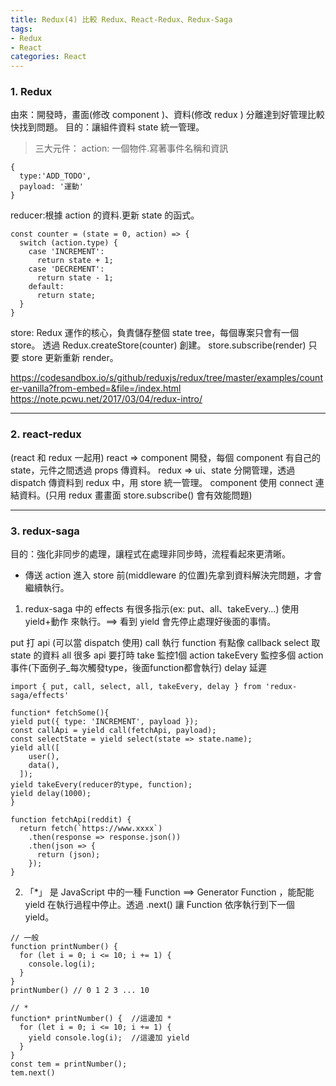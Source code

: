 ```yaml
---
title: Redux(4) 比較 Redux、React-Redux、Redux-Saga 
tags: 
- Redux
- React
categories: React
---
```

### 1. Redux
由來：開發時，畫面(修改 component )、資料(修改 redux ) 分離達到好管理比較快找到問題。
目的：讓組件資料 state 統一管理。

>三大元件：
action: 一個物件.寫著事件名稱和資訊
```
{
  type:'ADD_TODO',
  payload: '運動'
}
```

reducer:根據 action 的資料.更新 state 的函式。
```
const counter = (state = 0, action) => {
  switch (action.type) {
    case 'INCREMENT':
      return state + 1;
    case 'DECREMENT':
      return state - 1;
    default:
      return state;
  }
}
```

store: Redux 運作的核心，負責儲存整個 state tree，每個專案只會有一個 store。
透過 Redux.createStore(counter) 創建。
store.subscribe(render) 只要 store 更新重新 render。


https://codesandbox.io/s/github/reduxjs/redux/tree/master/examples/counter-vanilla?from-embed=&file=/index.html
https://note.pcwu.net/2017/03/04/redux-intro/

---------------------------------------------------------------------------
### 2. react-redux
(react 和 redux 一起用)
react => component 開發，每個 component 有自己的 state，元件之間透過 props 傳資料。
redux => ui、state 分開管理，透過 dispatch 傳資料到 redux 中，用 store 統一管理。
component 使用 connect 連結資料。(只用 redux 畫畫面 store.subscribe() 會有效能問題)

----------------------------------------------------------------------------
### 3. redux-saga
目的：強化非同步的處理，讓程式在處理非同步時，流程看起來更清晰。
- 傳送 action 進入 store 前(middleware 的位置)先拿到資料解決完問題，才會繼續執行。

1. redux-saga 中的 effects 有很多指示(ex: put、all、takeEvery...)
使用 yield+動作 來執行。==> 看到 yield 會先停止處理好後面的事情。

put 打 api (可以當 dispatch 使用)
call 執行 function 有點像 callback
select 取 state 的資料
all 很多 api 要打時
take 監控1個 action
takeEvery 監控多個 action 事件(下面例子_每次觸發type，後面function都會執行)
delay 延遲
```
import { put, call, select, all, takeEvery, delay } from 'redux-saga/effects'

function* fetchSome(){
yield put({ type: 'INCREMENT', payload });
const callApi = yield call(fetchApi, payload);
const selectState = yield select(state => state.name);
yield all([
    user(),
    data(),
  ]);
yield takeEvery(reducer的type, function); 
yield delay(1000);
}

function fetchApi(reddit) {
  return fetch(`https://www.xxxx`)
    .then(response => response.json())
    .then(json => {
      return (json);
    });
}
```

2. 「*」 是 JavaScript 中的一種 Function ==> Generator Function ，能配能 yield 在執行過程中停止。透過 .next() 讓 Function 依序執行到下一個 yield。
```
// 一般
function printNumber() {
  for (let i = 0; i <= 10; i += 1) {
    console.log(i);
  }
}
printNumber() // 0 1 2 3 ... 10

// *
function* printNumber() {  //這邊加 *
  for (let i = 0; i <= 10; i += 1) {
    yield console.log(i);  //這邊加 yield
  }
}
const tem = printNumber();
tem.next()
```
